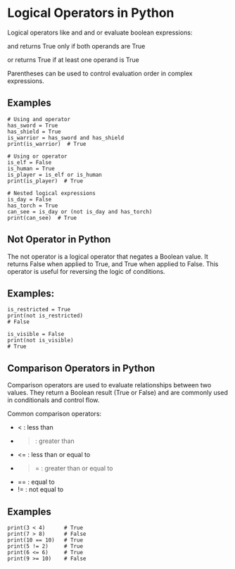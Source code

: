 # Logical Operators in Python

Logical operators like and and or evaluate boolean expressions:

and returns True only if both operands are True

or returns True if at least one operand is True

Parentheses can be used to control evaluation order in complex expressions.

## Examples

    # Using and operator
    has_sword = True
    has_shield = True
    is_warrior = has_sword and has_shield
    print(is_warrior)  # True

    # Using or operator
    is_elf = False
    is_human = True
    is_player = is_elf or is_human
    print(is_player)  # True

    # Nested logical expressions
    is_day = False
    has_torch = True
    can_see = is_day or (not is_day and has_torch)
    print(can_see)  # True

## Not Operator in Python

The not operator is a logical operator that negates a Boolean value. It returns False when applied to True, and True when applied to False. This operator is useful for reversing the logic of conditions.

## Examples:

    is_restricted = True
    print(not is_restricted)
    # False

    is_visible = False
    print(not is_visible)
    # True

## Comparison Operators in Python

Comparison operators are used to evaluate relationships between two values. They return a Boolean result (True or False) and are commonly used in conditionals and control flow.

Common comparison operators:

- < : less than
- > : greater than
- <= : less than or equal to
- >= : greater than or equal to
- == : equal to
- != : not equal to

## Examples

    print(3 < 4)      # True
    print(7 > 8)      # False
    print(10 == 10)   # True
    print(5 != 2)     # True
    print(6 <= 6)     # True
    print(9 >= 10)    # False
